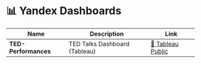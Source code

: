 # 📊 Yandex Dashboards

| Name               | Description                      | Link |
|--------------------|--------------------------------|------|
| **TED-Performances** | TED Talks Dashboard (Tableau) | [🔗 Tableau Public](https://public.tableau.com/app/profile/.49996727/viz/Analysis_TED/TED-Talks) |
